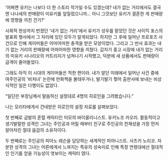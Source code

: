 '어쩌면 유키는 나보다 더 한 스토리 작가일 수도 있겠는데? 내가 없는 거리에서도 결국엔 나나세의 판매량이 미유키를 앞질렀으니까... 아니 그것보단 유키가 결혼한 게 판매량에 영향을 끼친 건가?' 

사회적 현상까지 번졌던 '내가 없는 거리'에서 유키가 성우를 맡았던 것은 사이킥 포스의 발표회 행사에서 그 자리에 있던 모두가 알게되었다. 하지만 그 후에 일어난 프로포즈 사건으로 인해 게이머들은 어마어마한 충격을 받은 모양이었다. 
그리고 그 반사 효과는 내가 없는 거리의 판매량에 어마어마한 영향을 끼쳤다. 
갑자기 중고 시장에 내가 없는 거리의 미유키 시나리오의 카트리지가 넘쳐나기 시작했고, 덕분에 새 상품에서도 판매량이 급격이 줄어들었다. 

그래도 아직 이 시대의 게이머들은 착한 편이라. 내가 알던 미래에서 일어난 사건 중에 여주인공의 '비처녀' 논란에 만화책을 불태우거나, 발기발기 찢어 출판사에 보내는 비상식적인 일은 다행이도 없었다. 

"일단은 부장님께서 말씀하신 설정대로 4명의 히로인을 그려봤습니다." 

나는 모리타에게서 건네받은 히로인의 설정 자료를 살펴보았다. 

첫 번째로 금발의 혼혈 캐릭터인 미모의 바이올리니스트. 유키노조 카오리. 
활동적이고 생기발랄한 성격인 그녀는 주인공과 어릴 때부터 친구로 주인공의 천재성을 가장 먼저 알아차린 절대 음감의 소유자이다. 

두 번째로는 주인공의 피아노 레슨을 담당하는 세계적인 피아니스트. 사츠키 노리코. 
차분한 성격의 그녀는 어른에게서 느껴지는 특유의 성숙미로 인해 특정 연령대에선 절대적인 인기를 얻을 가능성이 엿보이는 캐릭터 였다. 